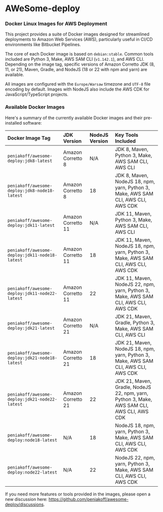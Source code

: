 # AWeSome-deploy

### Docker Linux Images for AWS Deployment

This project provides a suite of Docker images designed for streamlined deployments to Amazon Web Services (AWS), particularly useful in CI/CD environments like Bitbucket Pipelines.

The core of each Docker image is based on `debian:stable`. Common tools included are Python 3, Make, AWS SAM CLI (`v1.142.1`), and AWS CLI. Depending on the image tag, specific versions of Amazon Corretto JDK (8, 11, or 21), Maven, Gradle, and NodeJS (18 or 22 with npm and yarn) are available.

All images are configured with the `Europe/Warsaw` timezone and `UTF-8` file encoding by default. Images with NodeJS also include the AWS CDK for JavaScript/TypeScript projects.

### Available Docker Images

Here's a summary of the currently available Docker images and their pre-installed software:

| Docker Image Tag                               | JDK Version        | NodeJS Version | Key Tools Included                                                                         |
| :--------------------------------------------- | :----------------- | :------------- | :----------------------------------------------------------------------------------------- |
| `peniakoff/awesome-deploy:jdk8-latest`         | Amazon Corretto 8  | N/A            | JDK 8, Maven, Python 3, Make, AWS SAM CLI, AWS CLI                                         |
| `peniakoff/awesome-deploy:jdk8-node18-latest`  | Amazon Corretto 8  | 18             | JDK 8, Maven, NodeJS 18, npm, yarn, Python 3, Make, AWS SAM CLI, AWS CLI, AWS CDK          |
| `peniakoff/awesome-deploy:jdk11-latest`        | Amazon Corretto 11 | N/A            | JDK 11, Maven, Python 3, Make, AWS SAM CLI, AWS CLI                                        |
| `peniakoff/awesome-deploy:jdk11-node18-latest` | Amazon Corretto 11 | 18             | JDK 11, Maven, NodeJS 18, npm, yarn, Python 3, Make, AWS SAM CLI, AWS CLI, AWS CDK         |
| `peniakoff/awesome-deploy:jdk11-node22-latest` | Amazon Corretto 11 | 22             | JDK 11, Maven, NodeJS 22, npm, yarn, Python 3, Make, AWS SAM CLI, AWS CLI, AWS CDK         |
| `peniakoff/awesome-deploy:jdk21-latest`        | Amazon Corretto 21 | N/A            | JDK 21, Maven, Gradle, Python 3, Make, AWS SAM CLI, AWS CLI                                |
| `peniakoff/awesome-deploy:jdk21-node18-latest` | Amazon Corretto 21 | 18             | JDK 21, Maven, NodeJS 18, npm, yarn, Python 3, Make, AWS SAM CLI, AWS CLI, AWS CDK         |
| `peniakoff/awesome-deploy:jdk21-node22-latest` | Amazon Corretto 21 | 22             | JDK 21, Maven, Gradle, NodeJS 22, npm, yarn, Python 3, Make, AWS SAM CLI, AWS CLI, AWS CDK |
| `peniakoff/awesome-deploy:node18-latest`       | N/A                | 18             | NodeJS 18, npm, yarn, Python 3, Make, AWS SAM CLI, AWS CLI, AWS CDK                        |
| `peniakoff/awesome-deploy:node22-latest`       | N/A                | 22             | NodeJS 22, npm, yarn, Python 3, Make, AWS SAM CLI, AWS CLI, AWS CDK                        |

If you need more features or tools provided in the images, please open a new discussion here: https://github.com/peniakoff/awesome-deploy/discussions.
